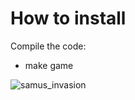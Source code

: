 # How to install

Compile the code:

- make game


![samus_invasion](https://github.com/user-attachments/assets/4d92d82f-8124-421f-a547-138b22a2f557)
